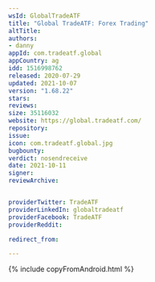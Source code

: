 ```yaml
---
wsId: GlobalTradeATF
title: "Global TradeATF: Forex Trading"
altTitle: 
authors:
- danny
appId: com.tradeatf.global
appCountry: ag
idd: 1516998762
released: 2020-07-29
updated: 2021-10-07
version: "1.68.22"
stars: 
reviews: 
size: 35116032
website: https://global.tradeatf.com/
repository: 
issue: 
icon: com.tradeatf.global.jpg
bugbounty: 
verdict: nosendreceive
date: 2021-10-11
signer: 
reviewArchive:


providerTwitter: TradeATF
providerLinkedIn: globaltradeatf
providerFacebook: TradeATF
providerReddit: 

redirect_from:

---
```



{% include copyFromAndroid.html %}
